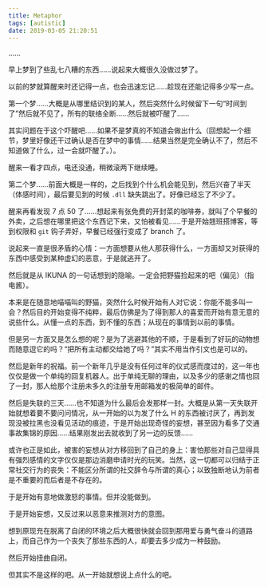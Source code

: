 ```yaml
---
title: Metaphor
tags: [autistic]
date: 2019-03-05 21:20:51
---
```


……

 <!-- more --> 

早上梦到了些乱七八糟的东西……说起来大概很久没做过梦了。

以前的梦就算醒来时还记得一点，也会迅速忘记……趁现在还能记得多少写一点。

第一个梦……大概是从哪里结识到的某人，然后突然什么时候留下一句“时间到了”然后就不见了，所有的联络全断……然后就被吓醒了……

其实问题在于这个吓醒吧……如果不是梦真的不知道会做出什么（回想起一个细节，梦里好像还干过确认是否在梦中的事情……结果当然是完全确认不了，然后不知道做了什么，过一会就吓醒了。）。

醒来一看才四点，电还没通，稍微滚两下继续睡。

第二个梦……前面大概是一样的，之后找到个什么机会能见到，然后兴奋了半天（体感时间），最后要见到的时候 `.dll` 缺失跳出了。好像已经忘了不少了。

醒来再看发现 7 点 50 了……想起来有张免费的开封菜的咖啡券，就叫了个早餐的外卖，之后想在哪里把这个东西记下来，又怕被看见……于是开始翘班搭博客，等到权限和 `git` 钩子弄好，早餐已经强行变成了 branch 了。

说起来一直是很矛盾的心情：一方面想要从他人那获得什么，一方面却又对获得的东西中感受到某种虚幻的恶意，于是就逃开了。

然后就是从 IKUNA 的一句话想到的隐喻。一定会把野猫捡起来的吧（偏见）（指电酱）。

本来是在随意地喵喵叫的野猫，突然什么时候开始有人对它说：你能不能多叫一会？然后目的开始变得不纯粹，最后仿佛是为了得到那人的喜爱而开始有意无意的说些什么。从懂一点的东西，到不懂的东西；从现在的事情到以前的事情。

但是另一方面又是怎么想的呢？是为了逃避其他的不顺，于是看到了好玩的动物想而随意逗它的吗？“把所有主动都交给她了吗？”其实不用当作引文也是可以的。

然后是新年的祝福。前一个新年几乎是没有任何过年的仪式感而度过的，这一年也仅仅是做一个单纯的回复机器人。出于单纯无聊的理由，以及多少的感谢之情也回了一封，那人给那个注册未多久的注册专用邮箱发的极简单的邮件。

然后是失联的三天……也不知道为什么最后会发那样一封。大概是从第一天失联开始就想着要不要问问情况，从一开始的以为发了什么 H 的东西被讨厌了，再到发现没被拉黑也没看见活动的痕迹，于是开始出现奇怪的妄想，甚至因为看多了交通事故集锦的原因……结果刚发出去就收到了另一边的反馈……

或许也正是如此，被害的妄想从对方移回到了自己的身上：害怕那些对自己显得具有强烈感情的文字仅仅是那边消磨申请时光的玩笑。当然，这一切都可以归结于正常社交行为的丧失：不能区分所谓的社交辞令与所谓的真心；以致独断地认为前者是不重要的而后者是不存在的。

于是开始有意地做激怒的事情。但并没能做到。

于是开始妄想，又反过来以恶意来推测对方的意图。

想到原现充在脱离了自闭的环境之后大概很快就会回到那用爱与勇气奋斗的道路上，而自己作为一个丧失了那些东西的人，却要去多少成为一种鼓励。

然后开始扭曲自闭。





但其实不是这样的吧。从一开始就想说上点什么的吧。


